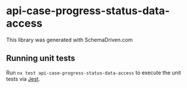 
# api-case-progress-status-data-access

This library was generated with SchemaDriven.com

## Running unit tests

Run `nx test api-case-progress-status-data-access` to execute the unit tests via [Jest](https://jestjs.io).


